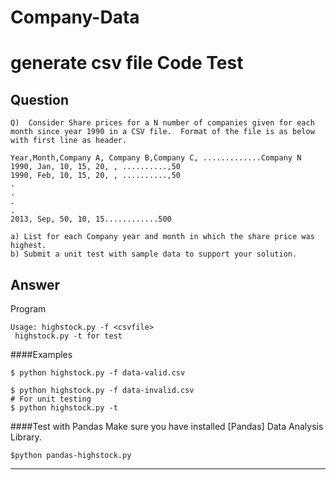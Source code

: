 Company-Data
============

generate csv file
Code Test
=========

Question
--------
```
Q)  Consider Share prices for a N number of companies given for each month since year 1990 in a CSV file.  Format of the file is as below with first line as header.
 
Year,Month,Company A, Company B,Company C, .............Company N
1990, Jan, 10, 15, 20, , ..........,50
1990, Feb, 10, 15, 20, , ..........,50
.
.
.
.
2013, Sep, 50, 10, 15............500
 
a) List for each Company year and month in which the share price was highest.
b) Submit a unit test with sample data to support your solution.   
```
Answer
-------
Program
```
Usage: highstock.py -f <csvfile>
 highstock.py -t for test
```
####Examples
```
$ python highstock.py -f data-valid.csv

$ python highstock.py -f data-invalid.csv
# For unit testing
$ python highstock.py -t 
```
####Test with Pandas
Make sure you have installed [Pandas] Data Analysis Library.
```
$python pandas-highstock.py 
```
----------------------



